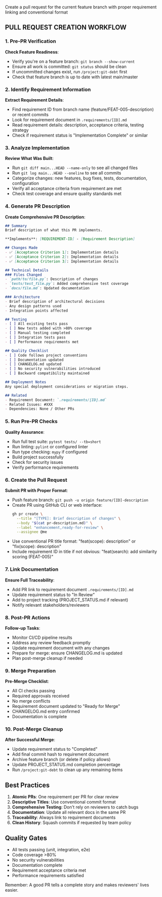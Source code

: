 Create a pull request for the current feature branch with proper requirement linking and conventional format

## PULL REQUEST CREATION WORKFLOW

### 1. Pre-PR Verification
**Check Feature Readiness**:
- Verify you're on a feature branch: `git branch --show-current`
- Ensure all work is committed: `git status` should be clean
- If uncommitted changes exist, run `/project:git-debt` first
- Check that feature branch is up to date with latest main/master

### 2. Identify Requirement Information
**Extract Requirement Details**:
- Find requirement ID from branch name (feature/FEAT-005-description) or recent commits
- Look for requirement document in `.requirements/[ID].md`
- Read requirement details: description, acceptance criteria, testing strategy
- Check if requirement status is "Implementation Complete" or similar

### 3. Analyze Implementation
**Review What Was Built**:
- Run `git diff main...HEAD --name-only` to see all changed files
- Run `git log main...HEAD --oneline` to see all commits
- Categorize changes: new features, bug fixes, tests, documentation, configuration
- Verify all acceptance criteria from requirement are met
- Check test coverage and ensure quality standards met

### 4. Generate PR Description
**Create Comprehensive PR Description**:
```markdown
## Summary
Brief description of what this PR implements.

**Implements**: [REQUIREMENT-ID] - [Requirement Description]

## Changes Made
- ✅ [Acceptance Criterion 1]: Implementation details
- ✅ [Acceptance Criterion 2]: Implementation details  
- ✅ [Acceptance Criterion 3]: Implementation details

## Technical Details
### Files Changed
- `path/to/file.py`: Description of changes
- `tests/test_file.py`: Added comprehensive test coverage
- `docs/file.md`: Updated documentation

### Architecture
- Brief description of architectural decisions
- Any design patterns used
- Integration points affected

## Testing
- [ ] All existing tests pass
- [ ] New tests added with >80% coverage
- [ ] Manual testing completed
- [ ] Integration tests pass
- [ ] Performance requirements met

## Quality Checklist
- [ ] Code follows project conventions
- [ ] Documentation updated
- [ ] CHANGELOG.md updated
- [ ] No security vulnerabilities introduced
- [ ] Backward compatibility maintained

## Deployment Notes
Any special deployment considerations or migration steps.

## Related
- Requirement Document: `.requirements/[ID].md`
- Related Issues: #XXX
- Dependencies: None / Other PRs
```

### 5. Run Pre-PR Checks
**Quality Assurance**:
- Run full test suite: `pytest tests/ --tb=short`
- Run linting: `pylint` or configured linter
- Run type checking: `mypy` if configured
- Build project successfully
- Check for security issues
- Verify performance requirements

### 6. Create the Pull Request
**Submit PR with Proper Format**:
- Push feature branch: `git push -u origin feature/[ID]-description`
- Create PR using GitHub CLI or web interface:
  ```bash
  gh pr create \
    --title "[TYPE]: Brief description of changes" \
    --body "$(cat pr-description.md)" \
    --label "enhancement,ready-for-review" \
    --assignee @me
  ```
- Use conventional PR title format: "feat(scope): description" or "fix(scope): description"
- Include requirement ID in title if not obvious: "feat(search): add similarity scoring (FEAT-005)"

### 7. Link Documentation
**Ensure Full Traceability**:
- Add PR link to requirement document `.requirements/[ID].md`
- Update requirement status to "In Review" 
- Add to project tracking (PROJECT_STATUS.md if relevant)
- Notify relevant stakeholders/reviewers

### 8. Post-PR Actions
**Follow-up Tasks**:
- Monitor CI/CD pipeline results
- Address any review feedback promptly
- Update requirement document with any changes
- Prepare for merge: ensure CHANGELOG.md is updated
- Plan post-merge cleanup if needed

### 9. Merge Preparation
**Pre-Merge Checklist**:
- All CI checks passing
- Required approvals received
- No merge conflicts
- Requirement document updated to "Ready for Merge"
- CHANGELOG.md entry confirmed
- Documentation is complete

### 10. Post-Merge Cleanup
**After Successful Merge**:
- Update requirement status to "Completed"
- Add final commit hash to requirement document
- Archive feature branch (or delete if policy allows)
- Update PROJECT_STATUS.md completion percentage
- Run `/project:git-debt` to clean up any remaining items

## Best Practices
1. **Atomic PRs**: One requirement per PR for clear review
2. **Descriptive Titles**: Use conventional commit format
3. **Comprehensive Testing**: Don't rely on reviewers to catch bugs
4. **Documentation**: Update all relevant docs in the same PR
5. **Traceability**: Always link to requirement documents
6. **Clean History**: Squash commits if requested by team policy

## Quality Gates
- All tests passing (unit, integration, e2e)
- Code coverage >80%
- No security vulnerabilities
- Documentation complete
- Requirement acceptance criteria met
- Performance requirements satisfied

Remember: A good PR tells a complete story and makes reviewers' lives easier.